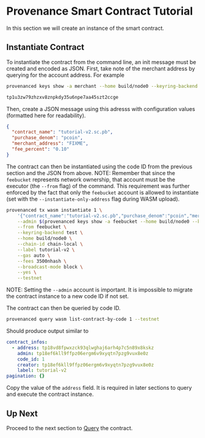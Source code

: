 # Provenance Smart Contract Tutorial

In this section we will create an instance of the smart contract.

## Instantiate Contract

To instantiate the contract from the command line, an init message must be created and encoded as
JSON. First, take note of the merchant address by querying for the account address. For example

```bash
provenanced keys show -a merchant --home build/node0 --keyring-backend test --testnet

tp1u3zw79zhzxv8znpkdy35u6npe7aa45szt2ccge
```

Then, create a JSON message using this adresss with configuration values (formatted here for
readability).

```json
{
  "contract_name": "tutorial-v2.sc.pb",
  "purchase_denom": "pcoin",
  "merchant_address": "FIXME",
  "fee_percent": "0.10"
}
```

The contract can then be instantiated using the code ID from the previous section and the
JSON from above. NOTE: Remember that since the `feebucket` represents network ownership, that
account must be the executor (the `--from` flag) of the command. This requirement was further
enforced by the fact that only the `feebucket` account is allowed to instantiate (set with the
`--instantiate-only-address` flag during WASM upload).

```bash
provenanced tx wasm instantiate 1 \
    '{"contract_name":"tutorial-v2.sc.pb","purchase_denom":"pcoin","merchant_address":"FIXME","fee_percent":"0.1"}' \
    --admin $(provenanced keys show -a feebucket --home build/node0 --keyring-backend test --testnet) \
    --from feebucket \
    --keyring-backend test \
    --home build/node0 \
    --chain-id chain-local \
    --label tutorial-v2 \
    --gas auto \
    --fees 3500nhash \
    --broadcast-mode block \
    --yes \
    --testnet
```

NOTE: Setting the `--admin` account is important. It is impossible to migrate the contract instance
to a new code ID if not set.

The contract can then be queried by code ID.

```bash
provenanced query wasm list-contract-by-code 1 --testnet
```

Should produce output similar to

```yaml
contract_infos:
  - address: tp18vd8fpwxzck93qlwghaj6arh4p7c5n89x8kskz
    admin: tp18ef6kll9ffpz06ergm6v9xyqtn7pzg9vux8e0z
    code_id: 1
    creator: tp18ef6kll9ffpz06ergm6v9xyqtn7pzg9vux8e0z
    label: tutorial-v2
pagination: {}
```

Copy the value of the `address` field. It is required in later sections to query and execute the
contract instance.

## Up Next

Proceed to the next section to [Query](11-query.md) the contract.
